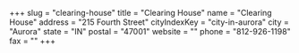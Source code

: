 +++
slug = "clearing-house"
title = "Clearing House"
name = "Clearing House"
address = "215 Fourth Street"
cityIndexKey = "city-in-aurora"
city = "Aurora"
state = "IN"
postal = "47001"
website = ""
phone = "812-926-1198"
fax = ""
+++
